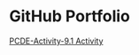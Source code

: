 # GitHub Portfolio
<a href = "https://rudymeza54.github.io/PCDE-Activity-9.1/"> PCDE-Activity-9.1 Activity </a>